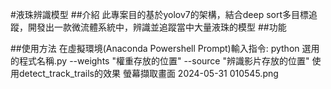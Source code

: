 #液珠辨識模型
##介紹
此專案目的基於yolov7的架構，結合deep sort多目標追蹤，開發出一款微流體系統中，辨識並追蹤當中大量液珠的模型
##功能

##使用方法
在虛擬環境(Anaconda Powershell Prompt)輸入指令:
python 選用的程式名稱.py --weights "權重存放的位置" --source "辨識影片存放的位置"
使用detect_track_trails的效果
螢幕擷取畫面 2024-05-31 010545.png
